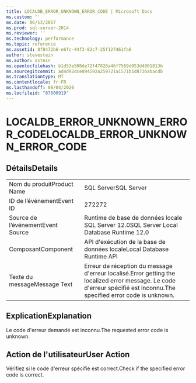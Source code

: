 ```yaml
---
title: LOCALDB_ERROR_UNKNOWN_ERROR_CODE | Microsoft Docs
ms.custom: ''
ms.date: 06/13/2017
ms.prod: sql-server-2014
ms.reviewer: ''
ms.technology: performance
ms.topic: reference
ms.assetid: 8f8472b6-e6fc-44f3-82c7-25f127461fa8
author: stevestein
ms.author: sstein
ms.openlocfilehash: b1d53e508de72f47828a46f7569d053d4001813b
ms.sourcegitcommit: ad4d92dce894592a259721a1571b1d8736abacdb
ms.translationtype: MT
ms.contentlocale: fr-FR
ms.lasthandoff: 08/04/2020
ms.locfileid: "87600919"
---
```

# <a name="localdb_error_unknown_error_code"></a><span data-ttu-id="12e7f-102">LOCALDB_ERROR_UNKNOWN_ERROR_CODE</span><span class="sxs-lookup"><span data-stu-id="12e7f-102">LOCALDB_ERROR_UNKNOWN_ERROR_CODE</span></span>
    
## <a name="details"></a><span data-ttu-id="12e7f-103">Détails</span><span class="sxs-lookup"><span data-stu-id="12e7f-103">Details</span></span>  
  
|||  
|-|-|  
|<span data-ttu-id="12e7f-104">Nom du produit</span><span class="sxs-lookup"><span data-stu-id="12e7f-104">Product Name</span></span>|<span data-ttu-id="12e7f-105">SQL Server</span><span class="sxs-lookup"><span data-stu-id="12e7f-105">SQL Server</span></span>|  
|<span data-ttu-id="12e7f-106">ID de l’événement</span><span class="sxs-lookup"><span data-stu-id="12e7f-106">Event ID</span></span>|<span data-ttu-id="12e7f-107">272</span><span class="sxs-lookup"><span data-stu-id="12e7f-107">272</span></span>|  
|<span data-ttu-id="12e7f-108">Source de l’événement</span><span class="sxs-lookup"><span data-stu-id="12e7f-108">Event Source</span></span>|<span data-ttu-id="12e7f-109">Runtime de base de données locale SQL Server 12.0</span><span class="sxs-lookup"><span data-stu-id="12e7f-109">SQL Server Local Database Runtime 12.0</span></span>|  
|<span data-ttu-id="12e7f-110">Composant</span><span class="sxs-lookup"><span data-stu-id="12e7f-110">Component</span></span>|<span data-ttu-id="12e7f-111">API d'exécution de la base de données locale</span><span class="sxs-lookup"><span data-stu-id="12e7f-111">Local Database Runtime API</span></span>|  
|<span data-ttu-id="12e7f-112">Texte du message</span><span class="sxs-lookup"><span data-stu-id="12e7f-112">Message Text</span></span>|<span data-ttu-id="12e7f-113">Erreur de réception du message d'erreur localisé.</span><span class="sxs-lookup"><span data-stu-id="12e7f-113">Error getting the localized error message.</span></span> <span data-ttu-id="12e7f-114">Le code d'erreur spécifié est inconnu.</span><span class="sxs-lookup"><span data-stu-id="12e7f-114">The specified error code is unknown.</span></span>|  
  
## <a name="explanation"></a><span data-ttu-id="12e7f-115">Explication</span><span class="sxs-lookup"><span data-stu-id="12e7f-115">Explanation</span></span>  
 <span data-ttu-id="12e7f-116">Le code d'erreur demandé est inconnu.</span><span class="sxs-lookup"><span data-stu-id="12e7f-116">The requested error code is unknown.</span></span>  
  
## <a name="user-action"></a><span data-ttu-id="12e7f-117">Action de l'utilisateur</span><span class="sxs-lookup"><span data-stu-id="12e7f-117">User Action</span></span>  
 <span data-ttu-id="12e7f-118">Vérifiez si le code d'erreur spécifié est correct.</span><span class="sxs-lookup"><span data-stu-id="12e7f-118">Check if the specified error code is correct.</span></span>  
  
  
